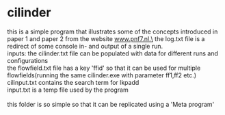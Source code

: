 # cilinder
this is a simple program that illustrates some of the concepts introduced in paper 1 and paper 2 from the website www.pnf7.nl.\
the log.txt file is a redirect of some console in- and output of a single run.\
inputs:
the cilinder.txt file can be populated with data for different runs and configurations\
the flowfield.txt file has a key 'ffid' so that it can be used for multiple flowfields(running the same cilinder.exe with parameter ff1,ff2 etc.)\
cilinput.txt contains the search term for lkpadd\
input.txt is a temp file used by the program\
\
this folder is so simple so that it can be replicated using a 'Meta program'
